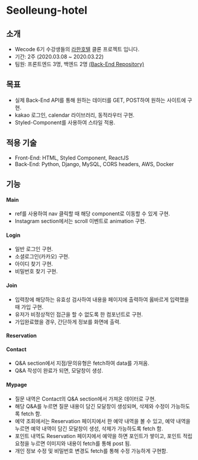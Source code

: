 # Seolleung-hotel

## 소개

- Wecode 6기 수강생들의 [라한호텔](https://www.lahanhotels.com/) 클론 프로젝트 입니다.
- 기간: 2주 (2020.03.08 ~ 2020.03.22)
- 팀원: 프론트엔드 3명, 백엔드 2명 [(Back-End Repository)](https://github.com/wecode-bootcamp-korea/seolleung-hotel-backend)

## 목표

- 실제 Back-End API를 통해 원하는 데이터를 GET, POST하여 원하는 사이트에 구현.
- kakao 로그인, calendar 라이브러리, 동적라우터 구현.
- Styled-Component를 사용하여 스타일 적용.

## 적용 기술

- Front-End: HTML, Styled Component, ReactJS
- Back-End: Python, Django, MySQL, CORS headers, AWS, Docker

## 기능

#### Main

- ref를 사용하여 nav 클릭할 때 해당 component로 이동할 수 있게 구현.
- Instagram section에서는 scroll 이벤트로 animation 구현.

#### Login

- 일반 로그인 구현.
- 소셜로그인(카카오) 구현.
- 아이디 찾기 구현.
- 비밀번호 찾기 구현.

#### Join

- 입력창에 해당하는 유효성 검사하여 내용을 페이지에 출력하여 옳바르게 입력했을 때 가입 구현.
- 유저가 비정상적인 접근을 할 수 없도록 한 컴포넌트로 구현.
- 가입완료했을 경우, 간단하게 정보를 화면에 출력.

#### Reservation

#### Contact

- Q&A section에서 지점/문의유형은 fetch하여 data를 가져옴.
- Q&A 작성이 완료가 되면, 모달창이 생성.

#### Mypage

- 질문 내역은 Contact의 Q&A section에서 가져온 데이터로 구현.
- 해당 Q&A를 누르면 질문 내용이 담긴 모달창이 생성되며, 삭제와 수정이 가능하도록 fetch 함.
- 예약 조회에서는 Reservation 페이지에서 한 예약 내역을 볼 수 있고, 예약 내역을 누르면 예약 내역이 담긴 모달창이 생성, 삭제가 가능하도록 fetch 함.
- 포인트 내역도 Reservation 페이지에서 예약을 하면 포인트가 쌓이고, 포인트 적립 요청을 누르면 이미지와 내용이 fetch를 통해 post 됨.
- 개인 정보 수정 및 비밀번호 변경도 fetch를 통해 수정 가능하게 구현함.
